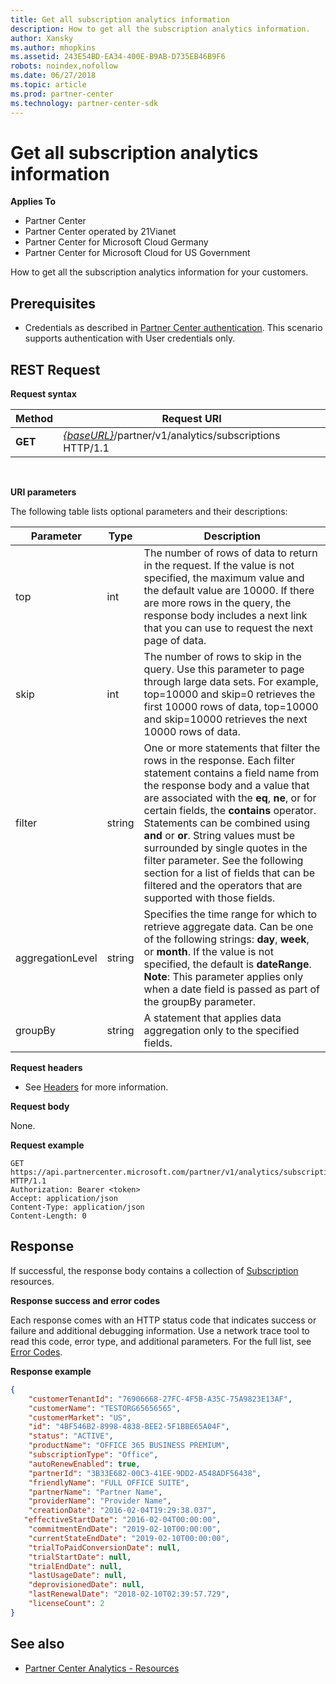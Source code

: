 ```yaml
---
title: Get all subscription analytics information
description: How to get all the subscription analytics information. 
author: Xansky
ms.author: mhopkins   
ms.assetid: 243E54BD-EA34-400E-B9AB-D735EB46B9F6
robots: noindex,nofollow   
ms.date: 06/27/2018
ms.topic: article
ms.prod: partner-center
ms.technology: partner-center-sdk
---
```


# Get all subscription analytics information

**Applies To**

-   Partner Center
-   Partner Center operated by 21Vianet
-   Partner Center for Microsoft Cloud Germany
-   Partner Center for Microsoft Cloud for US Government


How to get all the subscription analytics information for your customers. 

## <span id="Prerequisites"></span><span id="prerequisites"></span><span id="PREREQUISITES"></span>Prerequisites


-   Credentials as described in [Partner Center authentication](partner-center-authentication.md). This scenario supports authentication with User credentials only. 

## <span id="Request"></span><span id="request"></span><span id="REQUEST"></span>REST Request


**Request syntax**

| Method | Request URI |
|--------|-------------|
| **GET** | [*\{baseURL\}*](partner-center-rest-urls.md)/partner/v1/analytics/subscriptions HTTP/1.1 |
 

**URI parameters**

The following table lists optional parameters and their descriptions:

| Parameter | Type |  Description |
|-----------|------|--------------|
| top | int | The number of rows of data to return in the request. If the value is not specified, the maximum value and the default value are 10000. If there are more rows in the query, the response body includes a next link that you can use to request the next page of data. |
| skip | int | The number of rows to skip in the query. Use this parameter to page through large data sets. For example, top=10000 and skip=0 retrieves the first 10000 rows of data, top=10000 and skip=10000 retrieves the next 10000 rows of data. |
| filter | string | One or more statements that filter the rows in the response. Each filter statement contains a field name from the response body and a value that are associated with the **eq**, **ne**, or for certain fields, the **contains** operator. Statements can be combined using **and** or **or**. String values must be surrounded by single quotes in the filter parameter. See the following section for a list of fields that can be filtered and the operators that are supported with those fields. |
| aggregationLevel | string | Specifies the time range for which to retrieve aggregate data. Can be one of the following strings: **day**, **week**, or **month**. If the value is not specified, the default is **dateRange**. **Note**: This parameter applies only when a date field is passed as part of the groupBy parameter. |
| groupBy | string | A statement that applies data aggregation only to the specified fields. |


**Request headers**

-   See [Headers](headers.md) for more information.

**Request body**

None.

**Request example**

```
GET https://api.partnercenter.microsoft.com/partner/v1/analytics/subscriptions HTTP/1.1
Authorization: Bearer <token>
Accept: application/json
Content-Type: application/json
Content-Length: 0
```

## <span id="Response"></span><span id="response"></span><span id="RESPONSE"></span>Response


If successful, the response body contains a collection of [Subscription](partner-center-analytics-resources.md#subscription) resources.

**Response success and error codes**

Each response comes with an HTTP status code that indicates success or failure and additional debugging information. Use a network trace tool to read this code, error type, and additional parameters. For the full list, see [Error Codes](error-codes.md).

**Response example**

``` json
{
    "customerTenantId": "76906668-27FC-4F5B-A35C-75A9823E13AF",
    "customerName": "TESTORG65656565",
    "customerMarket": "US",
    "id": "4BF546B2-8998-4838-BEE2-5F1BBE65A04F",
    "status": "ACTIVE",
    "productName": "OFFICE 365 BUSINESS PREMIUM",
    "subscriptionType": "Office",
    "autoRenewEnabled": true,
    "partnerId": "3B33E682-00C3-41EE-9DD2-A548ADF56438",
    "friendlyName": "FULL OFFICE SUITE",
    "partnerName": "Partner Name",
    "providerName": "Provider Name",
    "creationDate": "2016-02-04T19:29:38.037",
   "effectiveStartDate": "2016-02-04T00:00:00",
    "commitmentEndDate": "2019-02-10T00:00:00",
    "currentStateEndDate": "2019-02-10T00:00:00",
    "trialToPaidConversionDate": null,
    "trialStartDate": null,
    "trialEndDate": null,
    "lastUsageDate": null,
    "deprovisionedDate": null,
    "lastRenewalDate": "2018-02-10T02:39:57.729",
    "licenseCount": 2
}
```


## <span id="See_Also"></span><span id="see_also"></span><span id="SEE_ALSO"></span>See also
 - [Partner Center Analytics - Resources](partner-center-analytics-resources.md)
